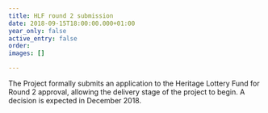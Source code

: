 ```yaml
---
title: HLF round 2 submission
date: 2018-09-15T18:00:00.000+01:00
year_only: false
active_entry: false
order: 
images: []

---
```

The Project formally submits an application to the Heritage Lottery Fund for Round 2 approval, allowing the delivery stage of the project to begin. A decision is expected in December 2018.